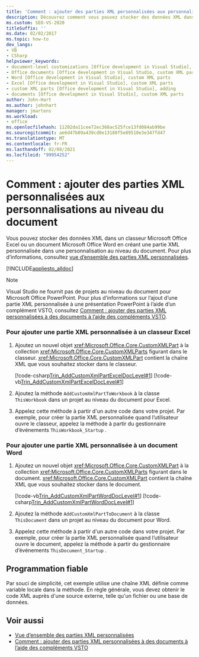 ```yaml
---
title: 'Comment : ajouter des parties XML personnalisées aux personnalisations au niveau du document'
description: Découvrez comment vous pouvez stocker des données XML dans un classeur Excel Microsoft Office ou un document Word Microsoft Office en créant une partie XML personnalisée dans une personnalisation au niveau du document.
ms.custom: SEO-VS-2020
titleSuffix: ''
ms.date: 02/02/2017
ms.topic: how-to
dev_langs:
- VB
- CSharp
helpviewer_keywords:
- document-level customizations [Office development in Visual Studio], custom XML parts
- Office documents [Office development in Visual Studio, custom XML parts
- Word [Office development in Visual Studio], custom XML parts
- Excel [Office development in Visual Studio], custom XML parts
- custom XML parts [Office development in Visual Studio], adding
- documents [Office development in Visual Studio], custom XML parts
author: John-Hart
ms.author: johnhart
manager: jmartens
ms.workload:
- office
ms.openlocfilehash: 11202da11cee72ec368ac525fce13fd084ab99be
ms.sourcegitcommit: ae6d47b09a439cd0e13180f5e89510e3e347fd47
ms.translationtype: MT
ms.contentlocale: fr-FR
ms.lasthandoff: 02/08/2021
ms.locfileid: "99954252"
---
```

# <a name="how-to-add-custom-xml-parts-to-document-level-customizations"></a>Comment : ajouter des parties XML personnalisées aux personnalisations au niveau du document
  Vous pouvez stocker des données XML dans un classeur Microsoft Office Excel ou un document Microsoft Office Word en créant une partie XML personnalisée dans une personnalisation au niveau du document. Pour plus d’informations, consultez [vue d’ensemble des parties XML personnalisées](../vsto/custom-xml-parts-overview.md).

 [!INCLUDE[appliesto_alldoc](../vsto/includes/appliesto-alldoc-md.md)]

> [!NOTE]
> Visual Studio ne fournit pas de projets au niveau du document pour Microsoft Office PowerPoint. Pour plus d’informations sur l’ajout d’une partie XML personnalisée à une présentation PowerPoint à l’aide d’un complément VSTO, consultez [Comment : ajouter des parties XML personnalisées à des documents à l’aide des compléments VSTO](../vsto/how-to-add-custom-xml-parts-to-documents-by-using-vsto-add-ins.md).

### <a name="to-add-a-custom-xml-part-to-an-excel-workbook"></a>Pour ajouter une partie XML personnalisée à un classeur Excel

1. Ajoutez un nouvel objet <xref:Microsoft.Office.Core.CustomXMLPart> à la collection <xref:Microsoft.Office.Core.CustomXMLParts> figurant dans le classeur. <xref:Microsoft.Office.Core.CustomXMLPart> contient la chaîne XML que vous souhaitez stocker dans le classeur.

     [!code-csharp[Trin_AddCustomXmlPartExcelDocLevel#1](../vsto/codesnippet/CSharp/Trin_AddCustomXmlPartExcelDocLevel/ThisWorkbook.cs#1)]
     [!code-vb[Trin_AddCustomXmlPartExcelDocLevel#1](../vsto/codesnippet/VisualBasic/Trin_AddCustomXmlPartExcelDocLevel/ThisWorkbook.vb#1)]

2. Ajoutez la méthode `AddCustomXmlPartToWorkbook` à la classe `ThisWorkbook` dans un projet au niveau du document pour Excel.

3. Appelez cette méthode à partir d'un autre code dans votre projet. Par exemple, pour créer la partie XML personnalisée quand l’utilisateur ouvre le classeur, appelez la méthode à partir du gestionnaire d’événements `ThisWorkbook_Startup` .

### <a name="to-add-a-custom-xml-part-to-a-word-document"></a>Pour ajouter une partie XML personnalisée à un document Word

1. Ajoutez un nouvel objet <xref:Microsoft.Office.Core.CustomXMLPart> à la collection <xref:Microsoft.Office.Core.CustomXMLParts> figurant dans le document. <xref:Microsoft.Office.Core.CustomXMLPart> contient la chaîne XML que vous souhaitez stocker dans le document.

     [!code-vb[Trin_AddCustomXmlPartWordDocLevel#1](../vsto/codesnippet/VisualBasic/Trin_AddCustomXmlPartWordDocLevel/ThisDocument.vb#1)]
     [!code-csharp[Trin_AddCustomXmlPartWordDocLevel#1](../vsto/codesnippet/CSharp/Trin_AddCustomXmlPartWordDocLevel/ThisDocument.cs#1)]

2. Ajoutez la méthode `AddCustomXmlPartToDocument` à la classe `ThisDocument` dans un projet au niveau du document pour Word.

3. Appelez cette méthode à partir d'un autre code dans votre projet. Par exemple, pour créer la partie XML personnalisée quand l’utilisateur ouvre le document, appelez la méthode à partir du gestionnaire d’événements `ThisDocument_Startup` .

## <a name="robust-programming"></a>Programmation fiable
 Par souci de simplicité, cet exemple utilise une chaîne XML définie comme variable locale dans la méthode. En règle générale, vous devez obtenir le code XML auprès d'une source externe, telle qu'un fichier ou une base de données.

## <a name="see-also"></a>Voir aussi
- [Vue d’ensemble des parties XML personnalisées](../vsto/custom-xml-parts-overview.md)
- [Comment : ajouter des parties XML personnalisées à des documents à l’aide des compléments VSTO](../vsto/how-to-add-custom-xml-parts-to-documents-by-using-vsto-add-ins.md)
